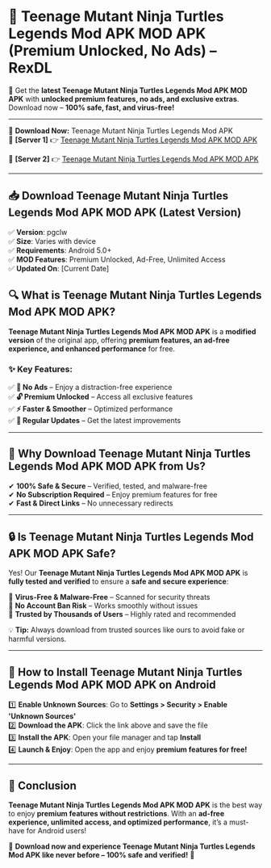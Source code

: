 # 🚀 Teenage Mutant Ninja Turtles Legends Mod APK MOD APK (Premium Unlocked, No Ads) – RexDL 

🎯 Get the **latest Teenage Mutant Ninja Turtles Legends Mod APK MOD APK** with **unlocked premium features, no ads, and exclusive extras**. Download now – **100% safe, fast, and virus-free!**  

---

🔽 **Download Now:** Teenage Mutant Ninja Turtles Legends Mod APK  
🔹 **[Server 1]** 👉 [Teenage Mutant Ninja Turtles Legends Mod APK MOD APK](https://apkcomod.com?title=Teenage_Mutant_Ninja_Turtles_Legends_Mod_APK)  

🔹 **[Server 2]** 👉 [Teenage Mutant Ninja Turtles Legends Mod APK MOD APK](https://apkcomod.com?title=Teenage_Mutant_Ninja_Turtles_Legends_Mod_APK)  

---
## 📥 Download Teenage Mutant Ninja Turtles Legends Mod APK MOD APK (Latest Version)  

✅ **Version**: pgclw  
✅ **Size**: Varies with device  
✅ **Requirements**: Android 5.0+  
✅ **MOD Features**: Premium Unlocked, Ad-Free, Unlimited Access  
✅ **Updated On**: [Current Date]  

## 🔍 What is Teenage Mutant Ninja Turtles Legends Mod APK MOD APK?  

**Teenage Mutant Ninja Turtles Legends Mod APK MOD APK** is a **modified version** of the original app, offering **premium features, an ad-free experience, and enhanced performance** for free.  

### ✨ Key Features:  

✅ **🚫 No Ads** – Enjoy a distraction-free experience  
✅ **🔓 Premium Unlocked** – Access all exclusive features  
✅ **⚡ Faster & Smoother** – Optimized performance  
✅ **🔄 Regular Updates** – Get the latest improvements  

---

## 🌟 Why Download Teenage Mutant Ninja Turtles Legends Mod APK MOD APK from Us?  

✔ **100% Safe & Secure** – Verified, tested, and malware-free  
✔ **No Subscription Required** – Enjoy premium features for free  
✔ **Fast & Direct Links** – No unnecessary redirects  

---

## 🔒 Is Teenage Mutant Ninja Turtles Legends Mod APK MOD APK Safe?  

Yes! Our **Teenage Mutant Ninja Turtles Legends Mod APK MOD APK** is **fully tested and verified** to ensure a **safe and secure experience**:  

🔹 **Virus-Free & Malware-Free** – Scanned for security threats  
🔹 **No Account Ban Risk** – Works smoothly without issues  
🔹 **Trusted by Thousands of Users** – Highly rated and recommended  

💡 **Tip:** Always download from trusted sources like ours to avoid fake or harmful versions.  

---

## 📲 How to Install Teenage Mutant Ninja Turtles Legends Mod APK MOD APK on Android  

1️⃣ **Enable Unknown Sources**: Go to **Settings > Security > Enable 'Unknown Sources'**  
2️⃣ **Download the APK**: Click the link above and save the file  
3️⃣ **Install the APK**: Open your file manager and tap **Install**  
4️⃣ **Launch & Enjoy**: Open the app and enjoy **premium features for free!**  

---

## 🚀 Conclusion  

**Teenage Mutant Ninja Turtles Legends Mod APK MOD APK** is the best way to enjoy **premium features without restrictions**. With an **ad-free experience, unlimited access, and optimized performance**, it’s a must-have for Android users!  

🔻 **Download now and experience Teenage Mutant Ninja Turtles Legends Mod APK like never before – 100% safe and verified!** 🔻  

